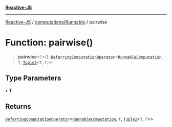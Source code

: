 [**Reactive-JS**](../../../README.md)

***

[Reactive-JS](../../../README.md) / [computations/Runnable](../README.md) / pairwise

# Function: pairwise()

> **pairwise**\<`T`\>(): [`DeferringComputationOperator`](../../type-aliases/DeferringComputationOperator.md)\<[`RunnableComputation`](../interfaces/RunnableComputation.md), `T`, [`Tuple2`](../../../functions/type-aliases/Tuple2.md)\<`T`, `T`\>\>

## Type Parameters

• **T**

## Returns

[`DeferringComputationOperator`](../../type-aliases/DeferringComputationOperator.md)\<[`RunnableComputation`](../interfaces/RunnableComputation.md), `T`, [`Tuple2`](../../../functions/type-aliases/Tuple2.md)\<`T`, `T`\>\>
